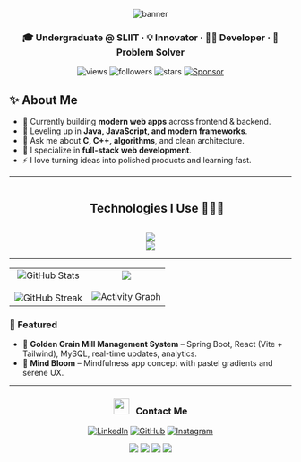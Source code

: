 <!-- TOP BANNER -->
<p align="center">
  <img src="https://capsule-render.vercel.app/api?type=waving&color=gradient&height=200&section=header&text=Diani%20Kaumadi&fontSize=50&fontColor=fff&animation=fadeIn&fontAlignY=35&desc=Full-stack%20Developer%20%7C%20AI%20Enthusiast%20%7C%20Innovator&descAlignY=55&descAlign=50" alt="banner"/>
</p>

<!-- QUICK FACTS -->
<div align="center">

### 🎓 Undergraduate @ SLIIT · 💡 Innovator · 👨‍💻 Developer · 🚀 Problem Solver

<p>
  <img src="https://komarev.com/ghpvc/?username=Dianikaumadi&label=Profile%20views&color=red&style=flat&v=6" alt="views" />
  <img src="https://img.shields.io/github/followers/Dianikaumadi?label=Followers&style=social&v=6" alt="followers" />
  <img src="https://img.shields.io/github/stars/Dianikaumadi?label=Stars&style=social&v=6" alt="stars" />
  <a href="https://github.com/sponsors/Dianikaumadi"><img src="https://img.shields.io/badge/Sponsor-%E2%9D%A4-ff6680?logo=github&v=6" alt="Sponsor" /></a>
</p>

</div>

<!-- ABOUT ME -->
## ✨ About Me

- 🔭 Currently building **modern web apps** across frontend & backend.  
- 🌱 Leveling up in **Java, JavaScript, and modern frameworks**.  
- 💬 Ask me about **C, C++, algorithms**, and clean architecture.  
- 💼 I specialize in **full-stack web development**.  
- ⚡ I love turning ideas into polished products and learning fast.  

---

<!-- TECH STACK -->
<div id="user-content-toc">
  <ul align="center">
    <summary><h2 style="display:inline-block">Technologies I Use 👨🏻‍💻</h2></summary>
  </ul>
</div>

<p align="center">
  <a href="https://skillicons.dev">
    <img src="https://skillicons.dev/icons?i=git,github,java,js,python,react,nextjs,nodejs,express,html,css,tailwind,vite&perline=14" />
    <br/>
    <img src="https://skillicons.dev/icons?i=kotlin,androidstudio,linux,php,spring,mysql,mongodb,vscode,eclipse,postman,figma&perline=14" />
  </a>
</p>

---
<!-- STATS -->
<table align="center">
  <tr>
    <td align="center" width="50%">
      <img
        src="https://github-readme-stats.vercel.app/api?username=Dianikaumadi&show_icons=true&count_private=true&theme=radical&hide_border=true"
        alt="GitHub Stats"
      />
      <br /><br />
      <img
        src="https://streak-stats.demolab.com?user=Dianikaumadi&theme=radical&hide_border=true"
        alt="GitHub Streak"
      />
    </td>
    <td align="center" width="50%">
      <img
  src="https://github-readme-stats.vercel.app/api/top-langs/?username=Dianikaumadi&layout=compact&langs_count=8&theme=radical&hide_border=true&v=2"
/>
      <br /><br />
      <img
        src="https://github-readme-activity-graph.vercel.app/graph?username=Dianikaumadi&theme=radical&hide_border=true"
        alt="Activity Graph"
      />
    </td>
  </tr>
</table>


<!-- FEATURED / PROJECTS -->
### 🔗 Featured

- 🌾 **Golden Grain Mill Management System** – Spring Boot, React (Vite + Tailwind), MySQL, real-time updates, analytics.  
- 🧠 **Mind Bloom** – Mindfulness app concept with pastel gradients and serene UX.  


---

<!-- CONTACT -->
<h3 align="center">
  <img src="https://media.giphy.com/media/iY8CRBdQXODJSCERIr/giphy.gif" width="28" height="28" style="margin-right:8px;"> Contact Me
</h3>

<p align="center">
  <a href="YOUR_LINKEDIN_URL" target="_blank"><img src="https://img.icons8.com/doodle/40/000000/linkedin--v2.png" alt="LinkedIn"></a>
  <a href="https://github.com/Dianikaumadi" target="_blank"><img src="https://img.icons8.com/doodle/40/000000/github--v1.png" alt="GitHub"></a>
  <a href="YOUR_INSTAGRAM_URL" target="_blank"><img src="https://img.icons8.com/doodle/40/000000/instagram-new--v2.png" alt="Instagram"></a>
  
</p>

<!-- BOTTOM BANNER + CUSTOM GRADIENT BADGES -->
<div align="center">
  

  <!-- Gradient vibe badges -->
  <img src="https://img.shields.io/badge/Open%20to%20Work-%F0%9F%9A%80-purple?style=for-the-badge&logo=github&logoColor=white&labelColor=8A2BE2&color=ff69b4" />
  <img src="https://img.shields.io/badge/Learning-JavaScript%20%26%20Java-blueviolet?style=for-the-badge&logo=javascript&logoColor=yellow&labelColor=6A0DAD&color=00CED1" />
  <img src="https://img.shields.io/badge/Focus-Full--Stack%20Development-cyan?style=for-the-badge&logo=react&logoColor=61DAFB&labelColor=483D8B&color=20B2AA" />
  <img src="https://img.shields.io/badge/Ask%20Me-Algorithms%20%26%20C++-pink?style=for-the-badge&logo=c%2B%2B&logoColor=white&labelColor=8B008B&color=FF1493" />
</div>



